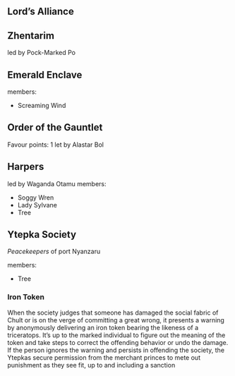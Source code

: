 ## Lord’s Alliance


## Zhentarim
led by Pock-Marked Po

## Emerald Enclave

members:
- Screaming Wind

## Order of the Gauntlet
Favour points: 1
let by Alastar Bol

## Harpers
led by Waganda Otamu
members:
- Soggy Wren
- Lady Sylvane
- Tree

## Ytepka Society
_Peacekeepers_ of port Nyanzaru

members:
- Tree

### Iron Token
When the society judges that someone has damaged the social fabric of Chult or is on the verge of committing a great wrong, it presents a warning by anonymously delivering an iron token bearing the likeness of a triceratops. It’s up to the marked individual to figure out the meaning of the token and take steps to correct the offending behavior or undo the damage. If the person ignores the warning and persists in offending the society, the Ytepkas secure permission from the merchant princes to mete out punishment as they see fit, up to and including a sanction